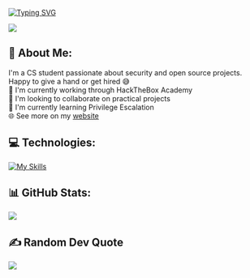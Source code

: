 [![Typing SVG](https://readme-typing-svg.demolab.com?font=Share+Tech+Mono&size=24&duration=1500&pause=1000&color=585CFF&vCenter=true&width=500&height=60&lines=Hi%2C+I'm+HeadphoneDent+%F0%9F%91%8B;currently%3A+celebrating+after+exams;should+be%3A+studying+cybersecurity;to-do%3A+commit+some+shenanigans)](https://git.io/typing-svg)

[![](https://visitcount.itsvg.in/api?id=gl1tchgh0st&label=Profile%20Views&color=12&pretty=true&icon=2)](https://visitcount.itsvg.in)

## 💫 About Me:
I'm a CS student passionate about security and open source projects. Happy to give a hand or get hired 😅<br>
🔭 I'm currently working through HackTheBox Academy<br>👯 I'm looking to collaborate on practical projects<br>🌱 I'm currently learning Privilege Escalation<br>🌐 See more on my [website](https://HeadphoneDent.systems)

## 💻 Technologies:
[![My Skills](https://skillicons.dev/icons?i=linux,bash,python,java,cpp,html,css,js)](https://skillicons.dev)

## 📊 GitHub Stats:
<!--![](https://github-readme-stats.vercel.app/api?username=headphonedent&theme=dark&hide_border=false&include_all_commits=true&count_private=true)<br/>
-->
<!--
![](https://github-readme-streak-stats.herokuapp.com/?user=headphonedent&theme=dark&hide_border=false)<br/>
-->
![](https://github-readme-stats.vercel.app/api/top-langs/?username=headphonedent&theme=dark&hide_border=false&include_all_commits=true&count_private=true&layout=compact)

<!-- Additional repo pins
[![Readme Card](https://github-readme-stats.vercel.app/api/pin/?username=headphonedent&repo=Echo&theme=shadow_red)](https://github.com/anuraghazra/github-readme-stats) 
-->

## ✍️ Random Dev Quote
![](https://quotes-github-readme.vercel.app/api?type=horizontal&theme=dark)
